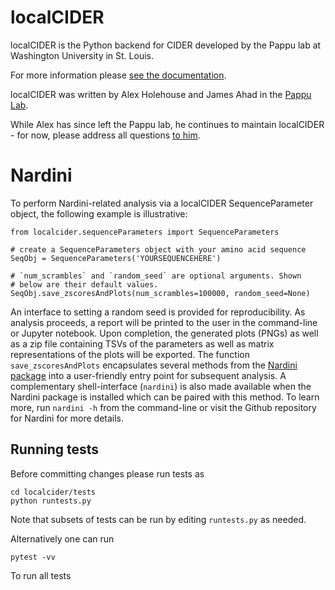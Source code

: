 localCIDER
==========



localCIDER is the Python backend for CIDER developed by the Pappu lab at Washington University in St. Louis.

For more information please
[see the documentation](http://pappulab.github.io/localCIDER/).

localCIDER was written by Alex Holehouse and James Ahad in the [Pappu Lab](http://pappulab.wustl.edu/).

While Alex has since left the Pappu lab, he continues to maintain localCIDER - for now, please address all questions [to him](http://www.holehouse.wustl.edu).


Nardini
=======

To perform Nardini-related analysis via a localCIDER SequenceParameter object, the following example is illustrative:

```
from localcider.sequenceParameters import SequenceParameters

# create a SequenceParameters object with your amino acid sequence
SeqObj = SequenceParameters('YOURSEQUENCEHERE')

# `num_scrambles` and `random_seed` are optional arguments. Shown
# below are their default values.
SeqObj.save_zscoresAndPlots(num_scrambles=100000, random_seed=None)
```

An interface to setting a random seed is provided for reproducibility. As analysis proceeds, a report will be printed to the user in the command-line or Jupyter notebook. Upon completion, the generated plots (PNGs) as well as a zip file containing TSVs of the parameters as well as matrix representations of the plots will be exported. The function `save_zscoresAndPlots` encapsulates several methods from the [Nardini package](https://github.com/mshinn23/nardini) into a user-friendly entry point for subsequent analysis. A complementary shell-interface (`nardini`) is also made available when the Nardini package is installed which can be paired with this method. To learn more, run `nardini -h` from the command-line or visit the Github repository for Nardini for more details.


## Running tests
Before committing changes please run tests as

	cd localcider/tests
	python runtests.py

Note that subsets of tests can be run by editing `runtests.py` as needed.

Alternatively one can run

	pytest -vv

To run all tests
